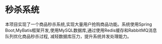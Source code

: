 # 秒杀系统  
 本项目实现了一个商品秒杀系统,实现大量用户抢购商品功能。系统使用Spring Boot,MyBatis框架开发,使用MySQL数据库,通过使用Redis缓存和RabbitMQ消息队列优化商品秒杀过程, 减轻数据库压力，提升系统并发处理能力。

